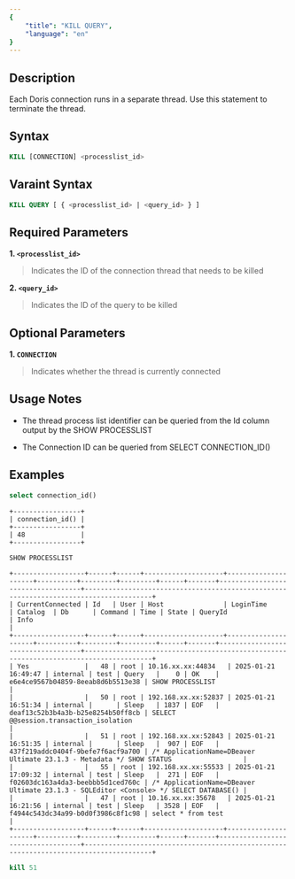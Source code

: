 ```yaml
---
{
    "title": "KILL QUERY",
    "language": "en"
}
---
```


<!-- 
Licensed to the Apache Software Foundation (ASF) under one
or more contributor license agreements.  See the NOTICE file
distributed with this work for additional information
regarding copyright ownership.  The ASF licenses this file
to you under the Apache License, Version 2.0 (the
"License"); you may not use this file except in compliance
with the License.  You may obtain a copy of the License at

  http://www.apache.org/licenses/LICENSE-2.0

Unless required by applicable law or agreed to in writing,
software distributed under the License is distributed on an
"AS IS" BASIS, WITHOUT WARRANTIES OR CONDITIONS OF ANY
KIND, either express or implied.  See the License for the
specific language governing permissions and limitations
under the License.
-->

## Description

Each Doris connection runs in a separate thread. Use this statement to terminate the thread.

## Syntax

```SQL
KILL [CONNECTION] <processlist_id>
```

## Varaint Syntax

```SQL
KILL QUERY [ { <processlist_id> | <query_id> } ]
```

## Required Parameters

**1. `<processlist_id>`**

> Indicates the ID of the connection thread that needs to be killed

**2. `<query_id>`**

> Indicates the ID of the query to be killed

## Optional Parameters

**1. `CONNECTION`**

> Indicates whether the thread is currently connected

## Usage Notes

- The thread process list identifier can be queried from the Id column output by the SHOW PROCESSLIST

- The Connection ID can be queried from SELECT CONNECTION_ID()

## Examples

```sql
select connection_id()
```

```text
+-----------------+
| connection_id() |
+-----------------+
| 48              |
+-----------------+
```

```sql
SHOW PROCESSLIST
```

```text
+------------------+------+------+--------------------+---------------------+----------+---------+---------+------+-------+-----------------------------------+---------------------------------------------------------------------------------------+
| CurrentConnected | Id   | User | Host               | LoginTime           | Catalog  | Db      | Command | Time | State | QueryId                           | Info                                                                                  |
+------------------+------+------+--------------------+---------------------+----------+---------+---------+------+-------+-----------------------------------+---------------------------------------------------------------------------------------+
| Yes              |   48 | root | 10.16.xx.xx:44834   | 2025-01-21 16:49:47 | internal | test | Query   |    0 | OK    | e6e4ce9567b04859-8eeab8d6b5513e38 | SHOW PROCESSLIST                                                                      |
|                  |   50 | root | 192.168.xx.xx:52837 | 2025-01-21 16:51:34 | internal |      | Sleep   | 1837 | EOF   | deaf13c52b3b4a3b-b25e8254b50ff8cb | SELECT @@session.transaction_isolation                                                |
|                  |   51 | root | 192.168.xx.xx:52843 | 2025-01-21 16:51:35 | internal |      | Sleep   |  907 | EOF   | 437f219addc0404f-9befe7f6acf9a700 | /* ApplicationName=DBeaver Ultimate 23.1.3 - Metadata */ SHOW STATUS                  |
|                  |   55 | root | 192.168.xx.xx:55533 | 2025-01-21 17:09:32 | internal | test | Sleep   |  271 | EOF   | f02603dc163a4da3-beebbb5d1ced760c | /* ApplicationName=DBeaver Ultimate 23.1.3 - SQLEditor <Console> */ SELECT DATABASE() |
|                  |   47 | root | 10.16.xx.xx:35678   | 2025-01-21 16:21:56 | internal | test | Sleep   | 3528 | EOF   | f4944c543dc34a99-b0d0f3986c8f1c98 | select * from test                                                                    |
+------------------+------+------+--------------------+---------------------+----------+---------+---------+------+-------+-----------------------------------+---------------------------------------------------------------------------------------+
```

```sql
kill 51
```

